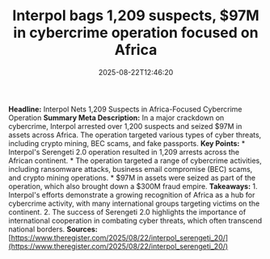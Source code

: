 ﻿---
title: "Interpol bags 1,209 suspects, $97M in cybercrime operation focused on Africa"
date: "2025-08-22T12:46:20"
category: "Markets"
summary: ""
slug: "interpol bags 1209 suspects 97m in cybercrime operation focu"
source_urls:
  - "https://go.theregister.com/feed/www.theregister.com/2025/08/22/interpol_serengeti_20/"
seo:
  title: "Interpol bags 1,209 suspects, $97M in cybercrime operation focused on Africa | Hash n Hedge"
  description: ""
  keywords: ["news", "markets", "brief"]
---
**Headline:** Interpol Nets 1,209 Suspects in Africa-Focused Cybercrime Operation  **Summary Meta Description:** In a major crackdown on cybercrime, Interpol arrested over 1,200 suspects and seized $97M in assets across Africa. The operation targeted various types of cyber threats, including crypto mining, BEC scams, and fake passports.  **Key Points:**  * Interpol's Serengeti 2.0 operation resulted in 1,209 arrests across the African continent. * The operation targeted a range of cybercrime activities, including ransomware attacks, business email compromise (BEC) scams, and crypto mining operations. * $97M in assets were seized as part of the operation, which also brought down a $300M fraud empire.  **Takeaways:**  1. Interpol's efforts demonstrate a growing recognition of Africa as a hub for cybercrime activity, with many international groups targeting victims on the continent. 2. The success of Serengeti 2.0 highlights the importance of international cooperation in combating cyber threats, which often transcend national borders.  **Sources:** [https://www.theregister.com/2025/08/22/interpol_serengeti_20/](https://www.theregister.com/2025/08/22/interpol_serengeti_20/) 

